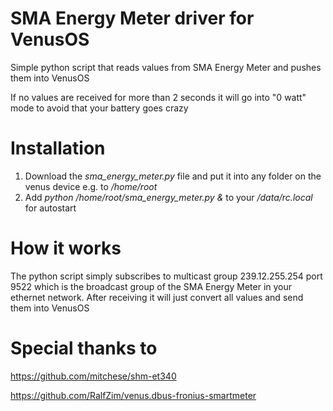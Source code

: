# SMA Energy Meter driver for VenusOS
Simple python script that reads values from SMA Energy Meter and pushes them into VenusOS

If no values are received for more than 2 seconds it will go into "0 watt" mode to avoid that your battery goes crazy
# Installation
1. Download the *sma_energy_meter.py* file and put it into any folder on the venus device e.g. to */home/root*
2. Add *python /home/root/sma_energy_meter.py &* to your */data/rc.local* for autostart
# How it works
The python script simply subscribes to multicast group 239.12.255.254 port 9522 which is the broadcast group of the SMA Energy Meter in your ethernet network.
After receiving it will just convert all values and send them into VenusOS
# Special thanks to
https://github.com/mitchese/shm-et340

https://github.com/RalfZim/venus.dbus-fronius-smartmeter
